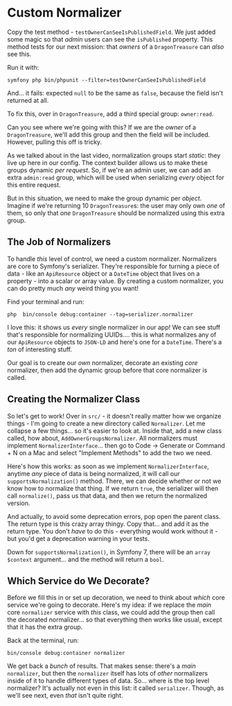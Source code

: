 # Custom Normalizer

Copy the test method - `testOwnerCanSeeIsPublishedField`. We just added some magic
so that *admin* users can see the `isPublished` property. This method tests for
our next mission: that *owners* of a `DragonTreasure` can *also* see this.

Run it with:

```
symfony php bin/phpunit --filter=testOwnerCanSeeIsPublishedField
```

And... it fails: expected `null` to be the same as `false`, because the field isn't
returned at all.

To fix this, over in `DragonTreasure`, add a third special group: `owner:read`.

Can you see where we're going with this? If we are the *owner* of a `DragonTreasure`,
we'll add this group and then the field will be included. However, pulling this off
is tricky.

As we talked about in the last video, normalization groups start *static*:
they live up here in our config. The context builder allows us to make these groups
dynamic *per request*. So, if we're an admin user, we can add an extra `admin:read`
group, which will be used when serializing *every* object for this entire request.

But in this situation, we need to make the group dynamic per *object*. Imagine
if we're returning 10 `DragonTreasure`s: the user may only own *one* of them, so
only that *one* `DragonTreasure` should be normalized using this extra group.

## The Job of Normalizers

To handle *this* level of control, we need a custom normalizer. Normalizers
are core to Symfony's serializer. They're responsible for turning a piece of
data - like an `ApiResource` object or a `DateTime` object that lives on a property -
into a scalar or array value. By creating a custom normalizer, you can do pretty
much *any* weird thing you want!

Find your terminal and run:

```terminal
php  bin/console debug:container --tag=serializer.normalizer
```

I love this: it shows us *every* single normalizer in our app! We can see stuff
that's responsible for normalizing UUIDs.... this is what normalizes any
of our `ApiResource` objects to `JSON-LD` and here's one for a `DateTime`. There's
a *ton* of interesting stuff.

Our goal is to create our *own* normalizer, decorate an existing *core* normalizer,
then add the dynamic group before that core normalizer is called.

## Creating the Normalizer Class

So let's get to work! Over in `src/` - it doesn't really matter how we organize
things - I'm going to create a new directory called `Normalizer`. Let me collapse
a few things... so it's easier to look at. Inside that, add a new class called, how
about, `AddOwnerGroupsNormalizer`. All normalizers must implement
`NormalizerInterface`... then go to Code -> Generate or Command + N on a Mac and
select "Implement Methods" to add the two we need.

Here's how this works: as soon as we implement `NormalizerInterface`, anytime *any*
piece of data is being normalized, it will call our `supportsNormalization()` method.
There, we can decide whether or not we know how to normalize that thing. If we return
`true`, the serializer will then call `normalize()`,  pass us that data, and then
we return the normalized version.

And actually, to avoid some deprecation errors, pop open the parent class.
The return type is this crazy array thingy. Copy that... and add it as the return
type. You don't *have* to do this - everything would work without it - but you'd
get a deprecation warning in your tests.

Down for `supportsNormalization()`, in Symfony 7, there will be an `array $context`
argument... and the method will return a `bool`.

## Which Service do We Decorate?

Before we fill this in or set up decoration, we need to think about *which* core
service we're going to decorate. Here's my idea: if we replace the *main* core
`normalizer` service with *this* class, we could add the group then call the decorated
normalizer... so that everything then works like usual, except that it has
the extra group.

Back at the terminal, run:

```terminal
bin/console debug:container normalizer
```

We get back a *bunch* of results. That makes sense: there's a *main* `normalizer`,
but then the `normalizer` itself has lots of *other* normalizers inside of it to
handle different types of data. So... where is the top level normalizer? It's actually
not even in this list: it called `serializer`. Though, as we'll see next, even
*that* isn't quite right.
